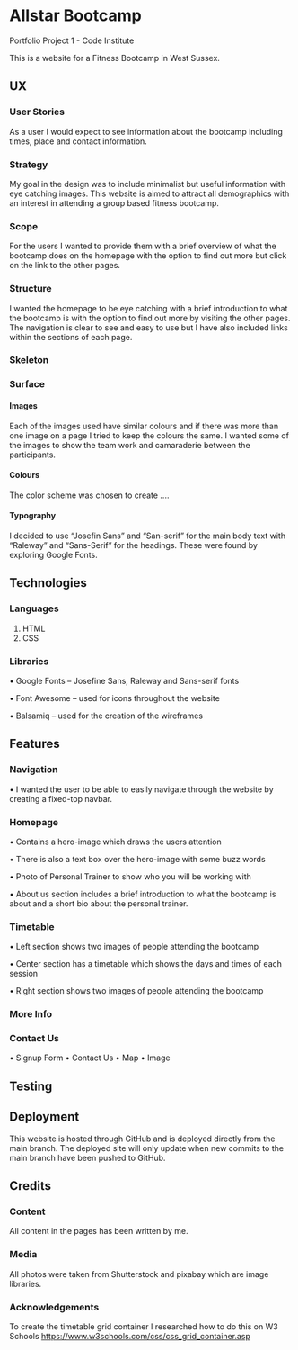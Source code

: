 # Allstar Bootcamp
Portfolio Project 1 - Code Institute

This is a website for a Fitness Bootcamp in West Sussex.

## UX
### User Stories
As a user I would expect to see information about the bootcamp including times, place and contact information.

### Strategy
My goal in the design was to include minimalist but useful information with eye catching images. This website is aimed to attract all demographics with an interest in attending a group based fitness bootcamp.

### Scope
For the users I wanted to provide them with a brief overview of what the bootcamp does on the homepage with the option to find out more but click on the link to the other pages.

### Structure
I wanted the homepage to be eye catching with a brief introduction to what the bootcamp is with the option to find out more by visiting the other pages. The navigation is clear to see and easy to use but I have also included links within the sections of each page.

### Skeleton

### Surface
#### Images
Each of the images used have similar colours and if there was more than one image on a page I tried to keep the colours the same. I wanted some of the images to show the team work and camaraderie between the participants.

#### Colours
The color scheme was chosen to create ....

#### Typography
I decided to use “Josefin Sans” and “San-serif” for the main body text with “Raleway” and “Sans-Serif” for the headings. These were found by exploring Google Fonts.

## Technologies
### Languages
1.	HTML
2.	CSS

### Libraries
•	Google Fonts – Josefine Sans, Raleway and Sans-serif fonts

•	Font Awesome – used for icons throughout the website

•	Balsamiq – used for the creation of the wireframes

## Features
### Navigation
•	I wanted the user to be able to easily navigate through the website by creating a fixed-top navbar.
### Homepage
•	Contains a hero-image which draws the users attention 

•	There is also a text box over the hero-image with some buzz words

•	Photo of Personal Trainer to show who you will be working with

•	About us section includes a brief introduction to what the bootcamp is about and a short bio about the personal trainer.

### Timetable
•	Left section shows two images of people attending the bootcamp

•	Center section has a timetable which shows the days and times of each session

•	Right section shows two images of people attending the bootcamp

### More Info

### Contact Us
•	Signup Form
•	Contact Us
•	Map
•	Image


## Testing

## Deployment
This website is hosted through GitHub and is deployed directly from the main branch. The deployed site will only update when new commits to the main branch have been pushed to GitHub.
## Credits
### Content
All content in the pages has been written by me.
### Media
All photos were taken from Shutterstock and pixabay which are image libraries.
### Acknowledgements
To create the timetable grid container I researched how to do this on W3 Schools https://www.w3schools.com/css/css_grid_container.asp






